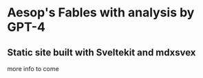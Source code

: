 # Aesop's Fables with analysis by GPT-4

## Static site built with Sveltekit and mdxsvex

more info to come
